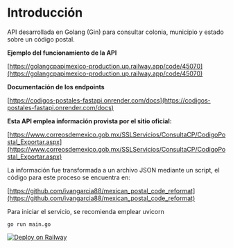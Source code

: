# Introducción

API desarrollada en Golang (Gin) para consultar colonia, municipio y estado sobre un código postal.

**Ejemplo del funcionamiento de la API** 

[https://golangcpapimexico-production.up.railway.app/code/45070](https://golangcpapimexico-production.up.railway.app/code/45070)

**Documentación de los endpoints**

[https://codigos-postales-fastapi.onrender.com/docs](https://codigos-postales-fastapi.onrender.com/docs)

**Esta API emplea información provista por el sitio oficial:**

[https://www.correosdemexico.gob.mx/SSLServicios/ConsultaCP/CodigoPostal_Exportar.aspx](https://www.correosdemexico.gob.mx/SSLServicios/ConsultaCP/CodigoPostal_Exportar.aspx)

La información fue transformada a un archivo JSON mediante un script, el código para este proceso se encuentra en: 

[https://github.com/ivangarcia88/mexican_postal_code_reformat](https://github.com/ivangarcia88/mexican_postal_code_reformat)


Para iniciar el servicio, se recomienda emplear uvicorn

```plaintext
go run main.go
```
[![Deploy on Railway](https://railway.app/button.svg)](https://railway.app/new/template/dTvvSf)

